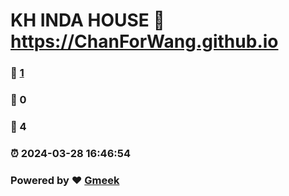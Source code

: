 # KH INDA HOUSE :link: https://ChanForWang.github.io 
### :page_facing_up: [1](https://ChanForWang.github.io/tag.html) 
### :speech_balloon: 0 
### :hibiscus: 4 
### :alarm_clock: 2024-03-28 16:46:54 
### Powered by :heart: [Gmeek](https://github.com/Meekdai/Gmeek)
